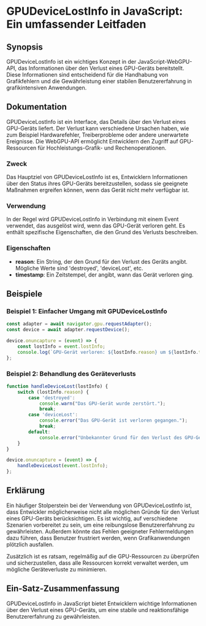 <!--
Meta Description: # GPUDeviceLostInfo in JavaScript: Ein umfassender Leitfaden ## Synopsis GPUDeviceLostInfo ist ein wichtiges Konzept in der JavaScript-WebGPU-API, das...
Meta Keywords: gpu, das, den, gpudevicelostinfo, ist
-->

# GPUDeviceLostInfo in JavaScript: Ein umfassender Leitfaden

## Synopsis
GPUDeviceLostInfo ist ein wichtiges Konzept in der JavaScript-WebGPU-API, das Informationen über den Verlust eines GPU-Geräts bereitstellt. Diese Informationen sind entscheidend für die Handhabung von Grafikfehlern und die Gewährleistung einer stabilen Benutzererfahrung in grafikintensiven Anwendungen.

## Dokumentation
GPUDeviceLostInfo ist ein Interface, das Details über den Verlust eines GPU-Geräts liefert. Der Verlust kann verschiedene Ursachen haben, wie zum Beispiel Hardwarefehler, Treiberprobleme oder andere unerwartete Ereignisse. Die WebGPU-API ermöglicht Entwicklern den Zugriff auf GPU-Ressourcen für Hochleistungs-Grafik- und Rechenoperationen.

### Zweck
Das Hauptziel von GPUDeviceLostInfo ist es, Entwicklern Informationen über den Status ihres GPU-Geräts bereitzustellen, sodass sie geeignete Maßnahmen ergreifen können, wenn das Gerät nicht mehr verfügbar ist.

### Verwendung
In der Regel wird GPUDeviceLostInfo in Verbindung mit einem Event verwendet, das ausgelöst wird, wenn das GPU-Gerät verloren geht. Es enthält spezifische Eigenschaften, die den Grund des Verlusts beschreiben.

### Eigenschaften
- **reason**: Ein String, der den Grund für den Verlust des Geräts angibt. Mögliche Werte sind 'destroyed', 'deviceLost', etc.
- **timestamp**: Ein Zeitstempel, der angibt, wann das Gerät verloren ging.

## Beispiele

### Beispiel 1: Einfacher Umgang mit GPUDeviceLostInfo
```javascript
const adapter = await navigator.gpu.requestAdapter();
const device = await adapter.requestDevice();

device.onuncapture = (event) => {
    const lostInfo = event.lostInfo;
    console.log(`GPU-Gerät verloren: ${lostInfo.reason} um ${lostInfo.timestamp}`);
};
```

### Beispiel 2: Behandlung des Geräteverlusts
```javascript
function handleDeviceLost(lostInfo) {
    switch (lostInfo.reason) {
        case 'destroyed':
            console.warn("Das GPU-Gerät wurde zerstört.");
            break;
        case 'deviceLost':
            console.error("Das GPU-Gerät ist verloren gegangen.");
            break;
        default:
            console.error("Unbekannter Grund für den Verlust des GPU-Geräts.");
    }
}

device.onuncapture = (event) => {
    handleDeviceLost(event.lostInfo);
};
```

## Erklärung
Ein häufiger Stolperstein bei der Verwendung von GPUDeviceLostInfo ist, dass Entwickler möglicherweise nicht alle möglichen Gründe für den Verlust eines GPU-Geräts berücksichtigen. Es ist wichtig, auf verschiedene Szenarien vorbereitet zu sein, um eine reibungslose Benutzererfahrung zu gewährleisten. Außerdem könnte das Fehlen geeigneter Fehlermeldungen dazu führen, dass Benutzer frustriert werden, wenn Grafikanwendungen plötzlich ausfallen.

Zusätzlich ist es ratsam, regelmäßig auf die GPU-Ressourcen zu überprüfen und sicherzustellen, dass alle Ressourcen korrekt verwaltet werden, um mögliche Geräteverluste zu minimieren.

## Ein-Satz-Zusammenfassung
GPUDeviceLostInfo in JavaScript bietet Entwicklern wichtige Informationen über den Verlust eines GPU-Geräts, um eine stabile und reaktionsfähige Benutzererfahrung zu gewährleisten.